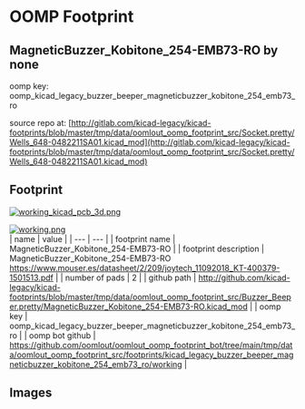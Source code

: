 # OOMP Footprint  
## MagneticBuzzer_Kobitone_254-EMB73-RO  by none  
  
oomp key: oomp_kicad_legacy_buzzer_beeper_magneticbuzzer_kobitone_254_emb73_ro  
  
source repo at: [http://gitlab.com/kicad-legacy/kicad-footprints/blob/master/tmp/data/oomlout_oomp_footprint_src/Socket.pretty/Wells_648-0482211SA01.kicad_mod](http://gitlab.com/kicad-legacy/kicad-footprints/blob/master/tmp/data/oomlout_oomp_footprint_src/Socket.pretty/Wells_648-0482211SA01.kicad_mod)  
## Footprint  
  
[![working_kicad_pcb_3d.png](working_kicad_pcb_3d_600.png)](working_kicad_pcb_3d.png)  
  
[![working.png](working_600.png)](working.png)  
| name | value | 
| --- | --- | 
| footprint name | MagneticBuzzer_Kobitone_254-EMB73-RO | 
| footprint description | MagneticBuzzer_Kobitone_254-EMB73-RO https://www.mouser.es/datasheet/2/209/joytech_11092018_KT-400379-1501513.pdf | 
| number of pads | 2 | 
| github path | http://github.com/kicad-legacy/kicad-footprints/blob/master/tmp/data/oomlout_oomp_footprint_src/Buzzer_Beeper.pretty/MagneticBuzzer_Kobitone_254-EMB73-RO.kicad_mod | 
| oomp key | oomp_kicad_legacy_buzzer_beeper_magneticbuzzer_kobitone_254_emb73_ro | 
| oomp bot github | https://github.com/oomlout/oomlout_oomp_footprint_bot/tree/main/tmp/data/oomlout_oomp_footprint_src/footprints/kicad_legacy_buzzer_beeper_magneticbuzzer_kobitone_254_emb73_ro/working | 
## Images  
